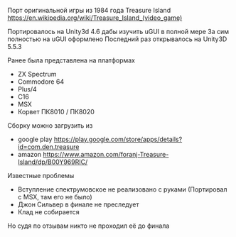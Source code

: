 
Порт оригинальной игры из 1984 года Treasure Island
https://en.wikipedia.org/wiki/Treasure_Island_(video_game)

Портировалось на Unity3d 4.6 дабы изучить uGUI в полной мере
За сим полностью на uGUI оформлено
Последний раз открывалось на Unity3D 5.5.3

Ранее была представлена на платформах
- ZX Spectrum
- Commodore 64
- Plus/4
- C16
- MSX
- Корвет ПК8010 / ПК8020

Сборку можно загрузить из 
- google play
https://play.google.com/store/apps/details?id=com.den.treasure
- amazon
https://www.amazon.com/foranj-Treasure-Island/dp/B00Y969RIC/

Известные проблемы
- Вступление спектрумовское не реализовано с руками (Портировал с MSX, там его не было)
- Джон Сильвер в финале не преследует
- Клад не собирается

Но судя по отзывам никто не проходил её до финала
